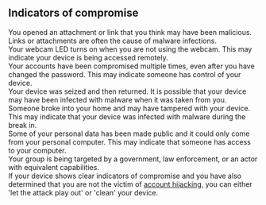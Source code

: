 ## Indicators of compromise
You opened an attachment or link that you think may have been malicious. Links or attachments are often the cause of malware infections.
<br>
Your webcam LED turns on when you are not using the webcam. This may indicate your device is being accessed remotely.
<br>
Your accounts have been compromised multiple times, even after you have changed the password. This may indicate someone has control of your device.
<br>
Your device was seized and then returned. It is possible that your device may have been infected with malware when it was taken from you.
<br>
Someone broke into your home and may have tampered with your device. This may indicate that your device was infected with malware during the break in.
<br>
Some of your personal data has been made public and it could only come from your personal computer. This may indicate that someone has access to your computer.
<br>
Your group is being targeted by a government, law enforcement, or an actor with equivalent capabilities.
<br>
If your device shows clear indicators of compromise and you have also determined that you are not the victim of [account hijacking](en/topics/practice-1-emergencies/2-account-hijacked/1-1-intro.md), you can either 'let the attack play out' or 'clean' your device.
